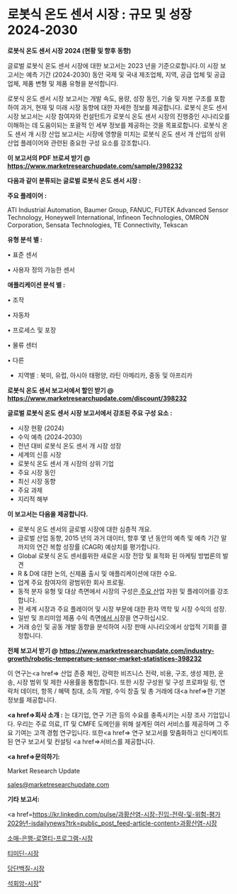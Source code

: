 # 로봇식 온도 센서 시장 : 규모 및 성장 2024-2030

<strong>로봇식 온도 센서 시장 2024 (현황 및 향후 동향)</strong>

글로벌 로봇식 온도 센서 시장에 대한 보고서는 2023 년을 기준으로합니다.이 시장 보고서는 예측 기간 (2024-2030) 동안 국제 및 국내 제조업체, 지역, 공급 업체 및 공급 업체, 제품 변형 및 제품 유형을 분석합니다.

로봇식 온도 센서 시장 보고서는 개발 속도, 용량, 성장 동인, 기술 및 자본 구조를 포함하여 과거, 현재 및 미래 시장 동향에 대한 자세한 정보를 제공합니다. 로봇식 온도 센서 시장 보고서는 시장 참여자와 컨설턴트가 로봇식 온도 센서 시장의 진행중인 시나리오를 이해하는 데 도움이되는 포괄적 인 세부 정보를 제공하는 것을 목표로합니다. 로봇식 온도 센서 개 시장 산업 보고서는 시장에 영향을 미치는 로봇식 온도 센서 개 산업의 상위 산업 플레이어와 관련된 중요한 구성 요소를 강조합니다.



<strong>이 보고서의 PDF 브로셔 받기 @ <a href=https://www.marketresearchupdate.com/sample/398232>https://www.marketresearchupdate.com/sample/398232</a></strong>



<strong>다음과 같이 분류되는 글로벌 로봇식 온도 센서 시장 :</strong>



<strong>주요 플레이어 :</strong>

ATI Industrial Automation, Baumer Group, FANUC, FUTEK Advanced Sensor Technology, Honeywell International, Infineon Technologies, OMRON Corporation, Sensata Technologies, TE Connectivity, Tekscan



<strong>유형 분석 별 :</strong>

• 표준 센서

• 사용자 정의 가능한 센서



<strong>애플리케이션 분석 별 :</strong>

• 조작

• 자동차

• 프로세스 및 포장

• 물류 센터

• 다른

<ul>
  <li>지역별 : 북미, 유럽, 아시아 태평양, 라틴 아메리카, 중동 및 아프리카</li>
</ul>


<strong>로봇식 온도 센서 보고서에서 할인 받기 @ <a href=https://www.marketresearchupdate.com/discount/398232>https://www.marketresearchupdate.com/discount/398232</a></strong>



<strong>글로벌 로봇식 온도 센서 시장 보고서에서 강조된 주요 구성 요소 :</strong>
<ul>
  <li>시장 현황 (2024)</li>
  <li>수익 예측 (2024-2030)</li>
  <li>전년 대비 로봇식 온도 센서 개 시장 성장</li>
  <li>세계의 신흥 시장</li>
  <li>로봇식 온도 센서 개 시장의 상위 기업</li>
  <li>주요 시장 동인</li>
  <li>최신 시장 동향</li>
  <li>주요 과제</li>
  <li>지리적 해부</li>
</ul>


<strong>이 보고서는 다음을 제공합니다.</strong>
<ul>
  <li>로봇식 온도 센서의 글로벌 시장에 대한 심층적 개요.</li>
  <li>글로벌 산업 동향, 2015 년의 과거 데이터, 향후 몇 년 동안의 예측 및 예측 기간 말까지의 연간 복합 성장률 (CAGR) 예상치를 평가합니다.</li>
  <li>Global 로봇식 온도 센서를위한 새로운 시장 전망 및 표적화 된 마케팅 방법론의 발견</li>
  <li>R &amp; D에 대한 논의, 신제품 출시 및 애플리케이션에 대한 수요.</li>
  <li>업계 주요 참여자의 광범위한 회사 프로필.</li>
  <li>동적 분자 유형 및 대상 측면에서 시장의 구성은<a href=> 주요 산</a>업 자원 및 플레이어를 강조합니다.</li>
  <li>전 세계 시장과 주요 플레이어 및 시장 부문에 대한 환자 역학 및 시장 수익의 성장.</li>
  <li>일반 및 프리미엄 제품 수익 측면<a href=>에서 시</a>장을 연구하십시오.</li>
  <li>거래 승인 및 공동 개발 동향을 분석하여 시장 판매 시나리오에서 상업적 기회를 결정합니다.</li>
</ul>



<strong>전체 보고서 받기 @ <a href=https://www.marketresearchupdate.com/industry-growth/robotic-temperature-sensor-market-statistices-398232>https://www.marketresearchupdate.com/industry-growth/robotic-temperature-sensor-market-statistices-398232</a></strong>

이 연구는<a href=> 산업 존중</a> 체인, 강력한 비즈니스 전략, 비용, 구조, 생성 제한, 운송, 시장 범위 및 제한 사용률을 통합합니다. 또한 시장 구성원 및 구성 프로파일 링, 연락처 데이터, 항목 / 혜택 침대, 소득 개발, 수익 창출 및 총 거래에 대<a href=>한 기본 </a>정보를 제공합니다.



<strong><a href=>회사 소</a>개 :</strong>
는 대기업, 연구 기관 등의 수요를 충족시키는 시장 조사 기업입니다. 우리는 주로 의료, IT 및 CMFE 도메인을 위해 설계된 여러 서비스를 제공하며 그 주요 기여는 고객 경험 연구입니다. 또한<a href=> 연구 보</a>고서를 맞춤화하고 신디케이트 된 연구 보고서 및 컨설팅 <a href=>서비스</a>를 제공합니다.



<strong><a href=>문의하기:</a></strong>

Market Research Update

sales@marketresearchupdate.com



<strong>기타 보고서:</strong>

<a href=https://kr.linkedin.com/pulse/과황산염-시장-진입-전략-및-위험-평가2029년-isdailynews?trk=public_post_feed-article-content>과황산염-시장</a>

<a href=https://www.linkedin.com/pulse/소매-은행-로열티-프로그램-시장-동향-및-성장-전망-isdailynews/>소매-은행-로열티-프로그램-시장</a>

<a href=https://www.linkedin.com/pulse/티미딘-시장-진입-전략-및-위험-평가2029년-survey-spotlight-pro-24-analysis-cbj3c/>티미딘-시장</a>

<a href=https://www.linkedin.com/pulse/당단백질-시장-세분화-연구-및-목표-고객2029년-analytics-alchemy-360-analysis-ibhrf/>당단백질-시장</a>

<a href=https://www.linkedin.com/pulse/석회암-시장-경쟁-분석-및-성장-잠재력-2030-analytics-alchemy-360-analysis-tlrtc/>석회암-시장</a>"
